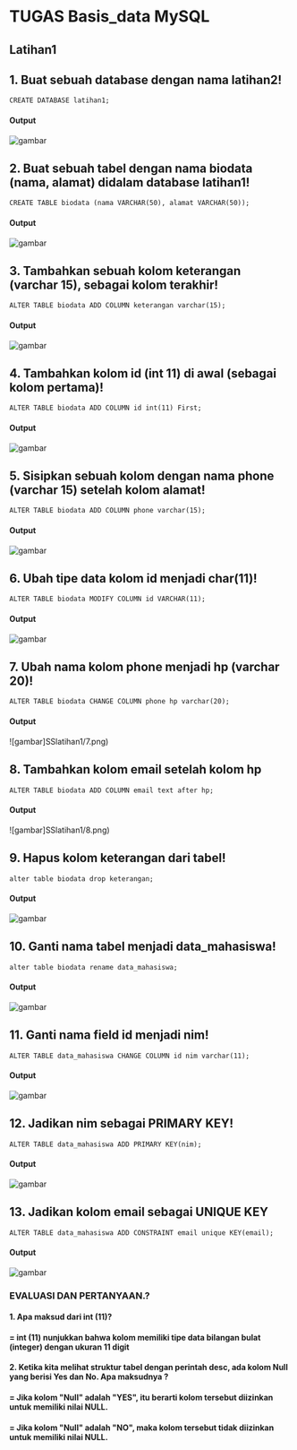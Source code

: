 # TUGAS Basis_data MySQL
## Latihan1

## 1. Buat sebuah database dengan nama latihan2!
``` 
CREATE DATABASE latihan1;
```
#### Output 
![gambar](SSlatihan1/1.png)

## 2. Buat sebuah tabel dengan nama biodata (nama, alamat) didalam database latihan1!
```
CREATE TABLE biodata (nama VARCHAR(50), alamat VARCHAR(50));
```
#### Output 
![gambar](SSlatihan1/2.png)

## 3. Tambahkan sebuah kolom keterangan (varchar 15), sebagai kolom terakhir!
```
ALTER TABLE biodata ADD COLUMN keterangan varchar(15);
```
#### Output 
![gambar](SSlatihan1/3.png)

## 4. Tambahkan kolom id (int 11) di awal (sebagai kolom pertama)!
```
ALTER TABLE biodata ADD COLUMN id int(11) First;
```
#### Output 
![gambar](SSlatihan1/4.png)

## 5. Sisipkan sebuah kolom dengan nama phone (varchar 15) setelah kolom alamat!
```
ALTER TABLE biodata ADD COLUMN phone varchar(15);
```
#### Output 
![gambar](SSlatihan1/5.png)

## 6. Ubah tipe data kolom id menjadi char(11)!
```
ALTER TABLE biodata MODIFY COLUMN id VARCHAR(11);
```
#### Output 
![gambar](SSlatihan1/6.png)

## 7. Ubah nama kolom phone menjadi hp (varchar 20)!
```
ALTER TABLE biodata CHANGE COLUMN phone hp varchar(20);
```
#### Output 
![gambar]SSlatihan1/7.png)

## 8. Tambahkan kolom email setelah kolom hp
```
ALTER TABLE biodata ADD COLUMN email text after hp;
```
#### Output 
![gambar]SSlatihan1/8.png)

## 9. Hapus kolom keterangan dari tabel!
```
alter table biodata drop keterangan;
```
#### Output 
![gambar](SSlatihan1/9.png)

## 10. Ganti nama tabel menjadi data_mahasiswa!
```
alter table biodata rename data_mahasiswa;
```
#### Output 
![gambar](SSlatihan1/10.png)

## 11. Ganti nama field id menjadi nim!
```
ALTER TABLE data_mahasiswa CHANGE COLUMN id nim varchar(11);
```
#### Output 
![gambar](SSlatihan1/11.png)

## 12. Jadikan nim sebagai PRIMARY KEY!
```
ALTER TABLE data_mahasiswa ADD PRIMARY KEY(nim);
```
#### Output 
![gambar](SSlatihan1/12.png)

## 13. Jadikan kolom email sebagai UNIQUE KEY
```
ALTER TABLE data_mahasiswa ADD CONSTRAINT email unique KEY(email);
```
#### Output 
![gambar](SSlatihan1/13.png)



### EVALUASI DAN PERTANYAAN.?
#### 1. Apa maksud dari int (11)?
#### = int (11) nunjukkan bahwa kolom memiliki tipe data bilangan bulat (integer) dengan ukuran 11 digit 

#### 2. Ketika kita melihat struktur tabel dengan perintah desc, ada kolom Null yang berisi Yes dan No. Apa maksudnya ?

#### = Jika kolom "Null" adalah "YES", itu berarti kolom tersebut diizinkan untuk memiliki nilai NULL.

#### = Jika kolom "Null" adalah "NO", maka kolom tersebut tidak diizinkan untuk memiliki nilai NULL.

